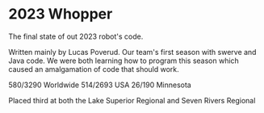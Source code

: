 # 2023 Whopper

The final state of out 2023 robot's code.

Written mainly by Lucas Poverud. Our team's first season with swerve and Java code.  We were both learning how to program this season which caused an amalgamation of code that should work.

580/3290 Worldwide
514/2693 USA
26/190 Minnesota

Placed third at both the Lake Superior Regional and Seven Rivers Regional
